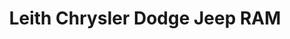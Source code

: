 ---
title: "Leith Chrysler Dodge Jeep RAM"
url: /wendell/leith-chrysler-dodge-jeep-ram/
shop: car
---